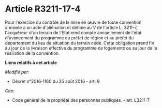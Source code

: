 # Article R3211-17-4

Pour l'exercice du contrôle de la mise en œuvre de toute convention annexée à un acte d'aliénation et définie au V de
l'article L. 3211-7, l'acquéreur d'un terrain de l'Etat rend compte annuellement de l'état d'avancement du programme au
préfet de région et au préfet du département du lieu de situation du terrain cédé. Cette obligation prend fin au jour de la
livraison effective du programme de logements ou au jour de la résiliation de la convention.

**Liens relatifs à cet article**

_Modifié par_:

  - Décret n°2016-1160 du 25 août 2016 - art. 9

_Cite_:

  - Code général de la propriété des personnes publiques. - art. L3211-7

